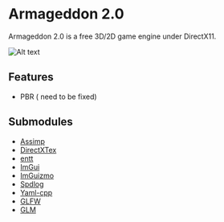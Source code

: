 # Armageddon 2.0
Armageddon 2.0 is a free 3D/2D game engine under DirectX11. 

![Alt text](https://github.com/Alexisloic21/Armageddon-2.0/blob/main/Preview/CerberusPreview.png?raw=true)

## Features
* PBR ( need to be fixed)


## Submodules

* [Assimp](https://github.com/assimp/assimp)
* [DirectXTex](https://github.com/microsoft/DirectXTex)
* [entt](https://github.com/skypjack/entt)
* [ImGui](https://github.com/ocornut/imgui)
* [ImGuizmo](https://github.com/CedricGuillemet/ImGuizmo)
* [Spdlog](https://github.com/gabime/spdlog)
* [Yaml-cpp](https://github.com/jbeder/yaml-cpp)
* [GLFW](https://github.com/glfw/glfw)
* [GLM](https://github.com/g-truc/glm)
